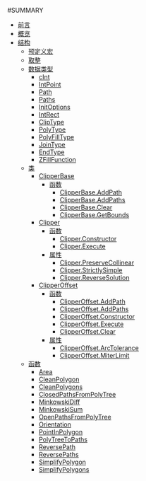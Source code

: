 #SUMMARY

- [前言](README.md)
- [概览](OVERVIEW.md)
- [结构]()
  - [预定义宏](/clipperlib/预定义宏.md)
  - [取整](/clipperlib/Rounding.md)
  - [数据类型]()
    - [cInt](/clipperlib/types/cInt.md)
	- [IntPoint](/clipperlib/types/IntPoint.md)
	- [Path](/clipperlib/types/Path.md)
	- [Paths](/clipperlib/types/Paths.md)
	- [InitOptions](/clipperlib/types/InitOptions.md)
	- [IntRect](/clipperlib/types/IntRect.md)
	- [ClipType](/clipperlib/types/ClipType.md)
	- [PolyType](/clipperlib/types/PolyType.md)
	- [PolyFillType](/clipperlib/types/PolyFillType.md)
	- [JoinType](/clipperlib/types/JoinType.md)
	- [EndType](/clipperlib/types/EndType.md)
	- [ZFillFunction](/clipperlib/types/ZFillFunction.md)
  - [类]()  
    - [ClipperBase](/clipperlib/classes/ClipperBase/ClipperBase.md)
	  - [函数]()
	    - [ClipperBase.AddPath](/clipperlib/classes/ClipperBase/ClipperBase.AddPath.md)
		- [ClipperBase.AddPaths](/clipperlib/classes/ClipperBase/ClipperBase.AddPaths.md)
		- [ClipperBase.Clear](/clipperlib/classes/ClipperBase/ClipperBase.Clear.md)
		- [ClipperBase.GetBounds](/clipperlib/classes/ClipperBase/ClipperBase.GetBounds.md)
    - [Clipper](/clipperlib/classes/Clipper/Clipper.md)
	  - [函数]()
	    - [Clipper.Constructor](/clipperlib/classes/Clipper/Clipper.Constructor.md)
		- [Clipper.Execute](/clipperlib/classes/Clipper/Clipper.Execute.md)
      - [属性]()	  
	    - [Clipper.PreserveCollinear](/clipperlib/classes/Clipper/Clipper.PreserveCollinear.md)
		- [Clipper.StrictlySimple](/clipperlib/classes/Clipper/Clipper.StrictlySimple.md)
		- [Clipper.ReverseSolution](/clipperlib/classes/Clipper/Clipper.ReverseSolution.md)
    - [ClipperOffset](/clipperlib/classes/ClipperOffset/ClipperOffset.md)
	  - [函数]()
	    - [ClipperOffset.AddPath](/clipperlib/classes/ClipperOffset/ClipperOffset.AddPath.md)
		- [ClipperOffset.AddPaths](/clipperlib/classes/ClipperOffset/ClipperOffset.AddPaths.md)
		- [ClipperOffset.Constructor](/clipperlib/classes/ClipperOffset/ClipperOffset.Constructor.md)
		- [ClipperOffset.Execute](/clipperlib/classes/ClipperOffset/ClipperOffset.Execute.md)
		- [ClipperOffset.Clear](/clipperlib/classes/ClipperOffset/ClipperOffset.Clear.md)
	  - [属性]()
        - [ClipperOffset.ArcTolerance](/clipperlib/classes/ClipperOffset/ClipperOffset.ArcTolerance.md)
        - [ClipperOffset.MiterLimit](/clipperlib/classes/ClipperOffset/ClipperOffset.MiterLimit.md)		
  - [函数]()
    - [Area](/clipperlib/functions/Area.md)
	- [CleanPolygon](/clipperlib/functions//CleanPolygon.md)
	- [CleanPolygons](/clipperlib/functions/CleanPolygons.md)
	- [ClosedPathsFromPolyTree](/clipperlib/functions/ClosedPathsFromPolyTree.md)
	- [MinkowskiDiff](/clipperlib/functions/MinkowskiDiff.md)
	- [MinkowskiSum](/clipperlib/functions/MinkowskiSum.md)
	- [OpenPathsFromPolyTree](/clipperlib/functions/OpenPathsFromPolyTree.md)
    - [Orientation](/clipperlib/functions/Orientation.md)
	- [PointInPolygon](/clipperlib/functions/PointInPolygon.md)
	- [PolyTreeToPaths](/clipperlib/functions/PolyTreeToPaths.md)
	- [ReversePath](/clipperlib/functions/ReversePath.md)
	- [ReversePaths](/clipperlib/functions/ReversePaths.md)
	- [SimplifyPolygon](/clipperlib/functions/SimplifyPolygon.md)
	- [SimplifyPolygons](/clipperlib/functions/SimplifyPolygons.md)
	
	